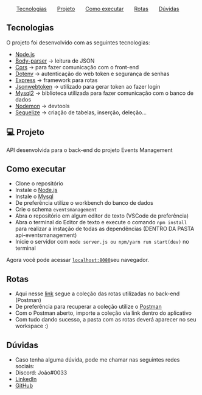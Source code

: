 <p align="center">
  <a href="#-tecnologias">Tecnologias</a>&nbsp;&nbsp;&nbsp;&nbsp;&nbsp;&nbsp;
  <a href="#-projeto">Projeto</a>&nbsp;&nbsp;&nbsp;&nbsp;&nbsp;&nbsp;
  <a href="#-como-executar">Como executar</a>&nbsp;&nbsp;&nbsp;&nbsp;&nbsp;&nbsp;
  <a href="#-rotas">Rotas</a>&nbsp;&nbsp;&nbsp;&nbsp;&nbsp;&nbsp;
  <a href="#-duvidas">Dúvidas</a>&nbsp;&nbsp;&nbsp;&nbsp;&nbsp;&nbsp;
</p>

##  Tecnologias
O projeto foi desenvolvido com as seguintes tecnologias:
- [Node.js](https://nodejs.org/en/)
- [Body-parser](https://www.npmjs.com/package/body-parser) -> leitura de JSON
- [Cors](https://developer.mozilla.org/en-US/docs/Web/HTTP/CORS) -> para fazer comunicação com o front-end
- [Dotenv](https://www.npmjs.com/package/dotenv) -> autenticação do web token e segurança de senhas
- [Express](https://expressjs.com/) -> framework para rotas
- [Jsonwebtoken](https://www.npmjs.com/package/jsonwebtoken) -> utilizado para gerar token ao fazer login
- [Mysql2](https://www.npmjs.com/package/mysql2) -> biblioteca utilizada para fazer comunicação com o banco de dados
- [Nodemon](https://www.npmjs.com/package/nodemon) -> devtools
- [Sequelize](https://sequelize.org/) -> criação de tabelas, inserção, deleção...



## 💻 Projeto
API desenvolvida para o back-end do projeto Events Management

## Como executar

- Clone o repositório
- Instale o [Node.js](https://nodejs.org/en/download/)
- Instale o [Mysql](https://www.mysql.com/)
- De preferência utilize o workbench do banco de dados
- Crie o schema `eventsmanagement`
- Abra o repositório em algum editor de texto (VSCode de preferência)
- Abra o terminal do Editor de texto e execute o comando `npm install` para realizar a instação de todas as dependências (DENTRO DA PASTA api-eventsmanagement)
- Inicie o servidor com `node server.js ou npm/yarn run start(dev)` no terminal

Agora você pode acessar [`localhost:8080`](http://localhost:8080)seu navegador.

## Rotas

- Aqui nesse [link](https://www.getpostman.com/collections/670bc63f08ce9902556f) segue a coleção das rotas utilizadas no back-end (Postman)
- De preferência para recuperar a coleção utilize o [Postman](https://www.postman.com/)
- Com o Postman aberto, importe a coleção via link dentro do aplicativo
- Com tudo dando sucesso, a pasta com as rotas deverá aparecer no seu workspace :)

## Dúvidas

- Caso tenha alguma dúvida, pode me chamar nas seguintes redes sociais:
- Discord: João#0033
- [LinkedIn](https://www.linkedin.com/in/jo%C3%A3o-vitor-machado-b23a7820b/)
- [GitHub](https://github.com/joovitor12)

